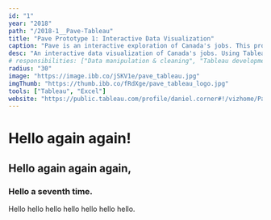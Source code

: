 ```yaml
---
id: "1"
year: "2018"
path: "/2018-1__Pave-Tableau"
title: "Pave Prototype 1: Interactive Data Visualization"
caption: "Pave is an interactive exploration of Canada's jobs. This prototype placed 3rd in the Student Pathways Challenge."
desc: "An interactive data visualization of Canada's jobs. Using Tableau, this prototype is the third-place winner of the <a href='https://studentpathwayschallenge.ca/' target='_blank' rel='noopener noreferrer'>Student Pathways Challenge</a>, a design competition to help high school students make an informed decision about their professional pursuits. <br/> My team performed user research, competitive analysis of existing solutions, and two rounds of user testing. Our research revealed that in contrast to the prescriptive '20-minute career quiz' approach, students would benefit from a low-commitment, user-first, and engaging exploration of the available career landscape. Using parameters such as income, duration of study, job security, and skills used on the job, Pave takes overwhelming data and allows users to quickly drill down into the areas that interest them."
# responsibilities: ["Data manipulation & cleaning", "Tableau development"]
radius: "30"
image: "https://image.ibb.co/jSKV1e/pave_tableau.jpg"
imgThumb: "https://thumb.ibb.co/fRdXge/pave_tableau_logo.jpg"
tools: ["Tableau", "Excel"]
website: "https://public.tableau.com/profile/daniel.corner#!/vizhome/PavePrototype4_1/Welcome"
---
```


# Hello again again!

## Hello again again again,

### Hello a seventh time.

Hello hello hello hello hello hello hello.
